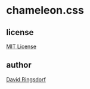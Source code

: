 # chameleon.css

## license
[MIT License](LICENSE.txt)

## author
[David Ringsdorf](http://davidringsdorf.de)
